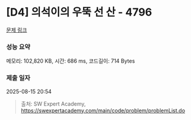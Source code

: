 # [D4] 의석이의 우뚝 선 산 - 4796 

[문제 링크](https://swexpertacademy.com/main/code/problem/problemDetail.do?contestProbId=AWS2h6AKBCoDFAVT) 

### 성능 요약

메모리: 102,820 KB, 시간: 686 ms, 코드길이: 714 Bytes

### 제출 일자

2025-08-15 20:54



> 출처: SW Expert Academy, https://swexpertacademy.com/main/code/problem/problemList.do